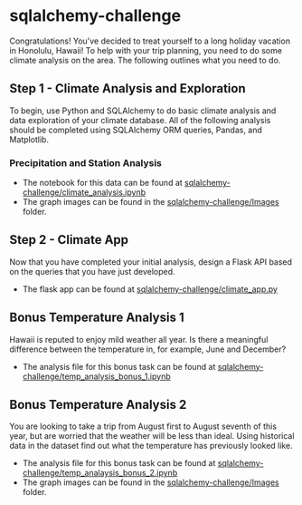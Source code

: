 # sqlalchemy-challenge

Congratulations! You've decided to treat yourself to a long holiday vacation in Honolulu, Hawaii! To help with your trip planning, you need to do some climate analysis on the area. The following outlines what you need to do.

## Step 1 - Climate Analysis and Exploration
To begin, use Python and SQLAlchemy to do basic climate analysis and data exploration of your climate database. All of the following analysis should be completed using SQLAlchemy ORM queries, Pandas, and Matplotlib.

### Precipitation and Station Analysis
* The notebook for this data can be found at [sqlalchemy-challenge/climate_analysis.ipynb](https://github.com/sarahcasauria/sqlalchemy-challenge/blob/main/climate_analysis.ipynb)
* The graph images can be found in the [sqlalchemy-challenge/Images](https://github.com/sarahcasauria/sqlalchemy-challenge/tree/main/Images) folder.

## Step 2 - Climate App

Now that you have completed your initial analysis, design a Flask API based on the queries that you have just developed.
* The flask app can be found at [sqlalchemy-challenge/climate_app.py](https://github.com/sarahcasauria/sqlalchemy-challenge/blob/main/climate_app.py)

## Bonus Temperature Analysis 1
Hawaii is reputed to enjoy mild weather all year. Is there a meaningful difference between the temperature in, for example, June and December?
* The analysis file for this bonus task can be found at [sqlalchemy-challenge/temp_analysis_bonus_1.ipynb](https://github.com/sarahcasauria/sqlalchemy-challenge/blob/main/temp_analysis_bonus_1.ipynb)

## Bonus Temperature Analysis 2
You are looking to take a trip from August first to August seventh of this year, but are worried that the weather will be less than ideal. Using historical data in the dataset find out what the temperature has previously looked like.
* The analysis file for this bonus task can be found at [sqlalchemy-challenge/temp_analaysis_bonus_2.ipynb](https://github.com/sarahcasauria/sqlalchemy-challenge/blob/main/temp_analysis_bonus_2.ipynb)
* The graph images can be found in the [sqlalchemy-challenge/Images](https://github.com/sarahcasauria/sqlalchemy-challenge/tree/main/Images) folder.
